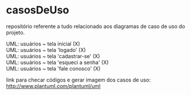# casosDeUso

repositório referente a tudo relacionado aos diagramas de caso de uso do projeto.

UML: usuários ~ tela inicial (X)                               
UML: usuários ~ tela 'logado' (X)     
UML: usuários ~ tela 'cadastrar-se' (X)          
UML: usuários ~ tela 'esqueci a senha' (X)      
UML: usuários ~ tela 'fale conosco' (X)

link para checar códigos e gerar imagem dos casos de uso: http://www.plantuml.com/plantuml/uml

